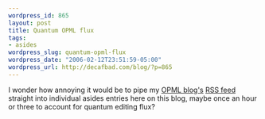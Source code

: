 ```yaml
--- 
wordpress_id: 865
layout: post
title: Quantum OPML flux
tags: 
- asides
wordpress_slug: quantum-opml-flux
wordpress_date: "2006-02-12T23:51:59-05:00"
wordpress_url: http://decafbad.com/blog/?p=865
---
```

I wonder how annoying it would be to pipe my <a href="http://blogs.opml.org/decafbad">OPML blog's</a> <a href="http://hosting.opml.org/decafbad/blog/rss.xml">RSS feed</a> straight into individual asides entries here on this blog, maybe once an hour or three to account for quantum editing flux?
